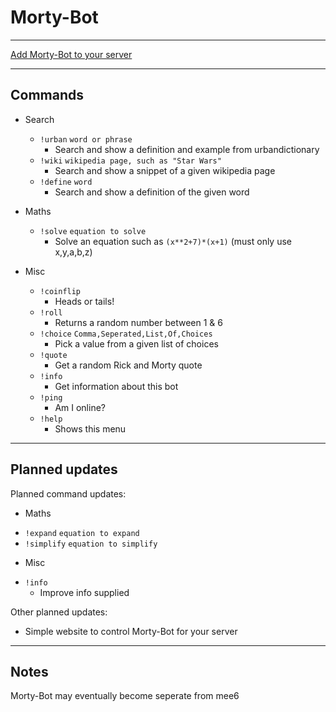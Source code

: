 # Morty-Bot

---

[Add Morty-Bot to your server](https://discordapp.com/oauth2/authorize?client_id=275050313529032706&scope=bot&permissions=0)

---

## Commands

* Search
  - `!urban`  `word or phrase`
    + Search and show a definition and example from urbandictionary
  - `!wiki`  `wikipedia page, such as "Star Wars"`
    + Search and show a snippet of a given wikipedia page
  - `!define`  `word`
    + Search and show a definition of the given word

* Maths
  - `!solve`  `equation to solve`
    + Solve an equation such as `(x**2+7)*(x+1)` (must only use x,y,a,b,z)

* Misc
  - `!coinflip`
    + Heads or tails!
  - `!roll`
    + Returns a random number between 1 & 6
  - `!choice`  `Comma,Seperated,List,Of,Choices`
    + Pick a value from a given list of choices
  - `!quote`
    + Get a random Rick and Morty quote
  - `!info`
    + Get information about this bot
  - `!ping`
    + Am I online?
  - `!help`
    + Shows this menu

---

## Planned updates

Planned command updates:
 * Maths
  - `!expand` `equation to expand`
  - `!simplify` `equation to simplify`

 * Misc
  - `!info`
    + Improve info supplied

Other planned updates:
  * Simple website to control Morty-Bot for your server  

---

## Notes

Morty-Bot may eventually become seperate from mee6
